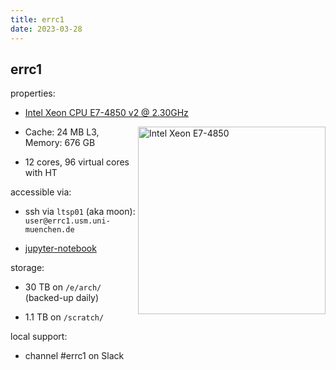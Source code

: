 ```yaml
---
title: errc1
date: 2023-03-28
---
```


errc1
---

properties:

  - [Intel Xeon CPU E7-4850 v2 @ 2.30GHz](https://ark.intel.com/content/www/us/en/ark/products/75248/intel-xeon-processor-e74850-v2-24m-cache-2-30-ghz.html)
  <img style="float: right;" alt="Intel Xeon E7-4850" width="300" src="/github-page-test/docs/assets/images/intel-xeon-e7.jpg">

  - Cache: 24 MB L3, Memory: 676 GB

  - 12 cores, 96 virtual cores with HT

accessible via:

  - ssh via ```ltsp01``` (aka moon):
    ```user@errc1.usm.uni-muenchen.de```

  - [jupyter-notebook](https://errc1.usm.uni-muenchen.de:9999)

storage:

  - 30 TB on ```/e/arch/``` (backed-up daily)

  - 1.1 TB on ```/scratch/```

local support:

  - channel #errc1 on Slack

